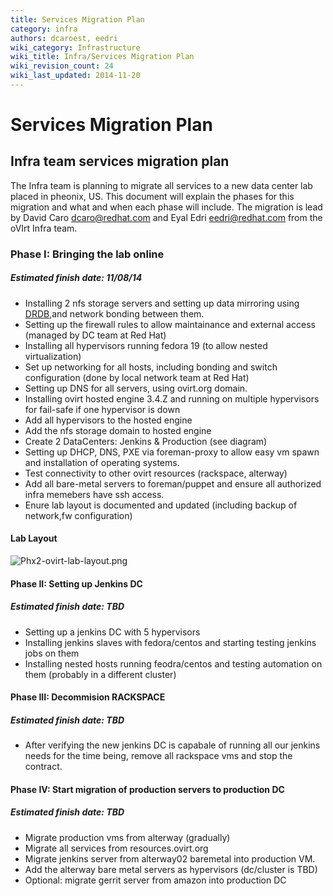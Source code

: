 ```yaml
---
title: Services Migration Plan
category: infra
authors: dcaroest, eedri
wiki_category: Infrastructure
wiki_title: Infra/Services Migration Plan
wiki_revision_count: 24
wiki_last_updated: 2014-11-20
---
```


# Services Migration Plan

## Infra team services migration plan

The Infra team is planning to migrate all services to a new data center lab placed in pheonix, US.
This document will explain the phases for this migration and what and when each phase will include.
The migration is lead by David Caro <dcaro@redhat.com> and Eyal Edri <eedri@redhat.com> from the oVIrt Infra team.

### Phase I: Bringing the lab online

##### Estimated finish date: 11/08/14

*   Installing 2 nfs storage servers and setting up data mirroring using [DRDB](http://www.drbd.org/),and network bonding between them.
*   Setting up the firewall rules to allow maintainance and external access (managed by DC team at Red Hat)
*   Installing all hypervisors running fedora 19 (to allow nested virtualization)
*   Set up networking for all hosts, including bonding and switch configuration (done by local network team at Red Hat)
*   Setting up DNS for all servers, using ovirt.org domain.
*   Installing ovirt hosted engine 3.4.Z and running on multiple hypervisors for fail-safe if one hypervisor is down
*   Add all hypervisors to the hosted engine
*   Add the nfs storage domain to hosted engine
*   Create 2 DataCenters: Jenkins & Production (see diagram)
*   Setting up DHCP, DNS, PXE via foreman-proxy to allow easy vm spawn and installation of operating systems.
*   Test connectivity to other ovirt resources (rackspace, alterway)
*   Add all bare-metal servers to foreman/puppet and ensure all authorized infra memebers have ssh access.
*   Enure lab layout is documented and updated (including backup of network,fw configuration)

#### Lab Layout

![](Phx2-ovirt-lab-layout.png "Phx2-ovirt-lab-layout.png")

#### Phase II: Setting up Jenkins DC

##### Estimated finish date: TBD

*   Setting up a jenkins DC with 5 hypervisors
*   Installing jenkins slaves with fedora/centos and starting testing jenkins jobs on them
*   Installing nested hosts running feodra/centos and testing automation on them (probably in a different cluster)

#### Phase III: Decommision RACKSPACE

##### Estimated finish date: TBD

*   After verifying the new jenkins DC is capabale of running all our jenkins needs for the time being, remove all rackspace vms and stop the contract.

#### Phase IV: Start migration of production servers to production DC

##### Estimated finish date: TBD

*   Migrate production vms from alterway (gradually)
*   Migrate all services from resources.ovirt.org
*   Migrate jenkins server from alterway02 baremetal into production VM.
*   Add the alterway bare metal servers as hypervisors (dc/cluster is TBD)
*   Optional: migrate gerrit server from amazon into production DC
